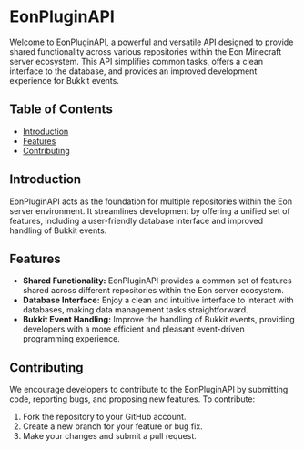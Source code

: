 # EonPluginAPI

Welcome to EonPluginAPI, a powerful and versatile API designed to provide shared functionality across various repositories within the Eon Minecraft server ecosystem. This API simplifies common tasks, offers a clean interface to the database, and provides an improved development experience for Bukkit events.

## Table of Contents
- [Introduction](#introduction)
- [Features](#features)
- [Contributing](#contributing)

## Introduction

EonPluginAPI acts as the foundation for multiple repositories within the Eon server environment. It streamlines development by offering a unified set of features, including a user-friendly database interface and improved handling of Bukkit events.

## Features

- **Shared Functionality:** EonPluginAPI provides a common set of features shared across different repositories within the Eon server ecosystem.
- **Database Interface:** Enjoy a clean and intuitive interface to interact with databases, making data management tasks straightforward.
- **Bukkit Event Handling:** Improve the handling of Bukkit events, providing developers with a more efficient and pleasant event-driven programming experience.

## Contributing

We encourage developers to contribute to the EonPluginAPI by submitting code, reporting bugs, and proposing new features. To contribute:

1. Fork the repository to your GitHub account.
2. Create a new branch for your feature or bug fix.
3. Make your changes and submit a pull request.
